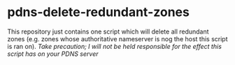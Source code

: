 # pdns-delete-redundant-zones

This repository just contains one script which will delete all redundant zones (e.g. zones whose authoritative nameserver is nog the host this script is ran on).
*Take precaution; I will not be held responsible for the effect this script has on your PDNS server*
